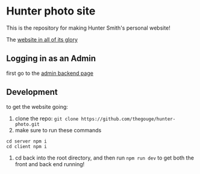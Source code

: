 # Hunter photo site

This is the repository for making Hunter Smith's personal website!

The [website in all of its glory](https://thegouge.github.io/hunter-photo)

## Logging in as an Admin

first go to the [admin backend page]('https://hunter-photo.herokuapp.com')

## Development

to get the website going:

1. clone the repo:  `git clone https://github.com/thegouge/hunter-photo.git`
2. make sure to run these commands
```
cd server npm i
cd client npm i
```
1. cd back into the root directory, and then run `npm run dev` to get both the front and back end running!
